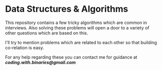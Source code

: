 # Data Structures & Algorithms

This repository contains a few tricky algorithms which are common in interviews.
Also solving these problems will open a door to a variety of other questions which are based on this.

I'll try to mention problems which are related to each other so that building co-relation is easy.

For any help regarding these you can contact me for guidance at **_coding.with.binaries@gmail.com_**
